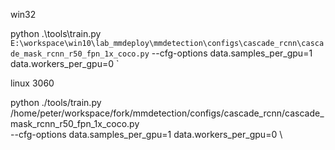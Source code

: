 
win32

python .\tools\train.py `
E:\workspace\win10\lab_mmdeploy\mmdetection\configs\cascade_rcnn\cascade_mask_rcnn_r50_fpn_1x_coco.py `
--cfg-options data.samples_per_gpu=1 data.workers_per_gpu=0 `

linux 3060

python ./tools/train.py \
/home/peter/workspace/fork/mmdetection/configs/cascade_rcnn/cascade_mask_rcnn_r50_fpn_1x_coco.py \
--cfg-options data.samples_per_gpu=1 data.workers_per_gpu=0 \
